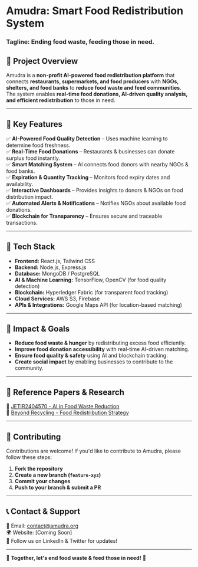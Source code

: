 # Amudra: Smart Food Redistribution System  

### **Tagline:** Ending food waste, feeding those in need.  

## 📌 **Project Overview**  
Amudra is a **non-profit AI-powered food redistribution platform** that connects **restaurants, supermarkets, and food producers** with **NGOs, shelters, and food banks** to **reduce food waste and feed communities**. The system enables **real-time food donations, AI-driven quality analysis, and efficient redistribution** to those in need.  

---

## 🚀 **Key Features**  

✅ **AI-Powered Food Quality Detection** – Uses machine learning to determine food freshness.  
✅ **Real-Time Food Donations** – Restaurants & businesses can donate surplus food instantly.  
✅ **Smart Matching System** – AI connects food donors with nearby NGOs & food banks.  
✅ **Expiration & Quantity Tracking** – Monitors food expiry dates and availability.  
✅ **Interactive Dashboards** – Provides insights to donors & NGOs on food distribution impact.  
✅ **Automated Alerts & Notifications** – Notifies NGOs about available food donations.  
✅ **Blockchain for Transparency** – Ensures secure and traceable transactions.  

---

## 🔧 **Tech Stack**  

- **Frontend:** React.js, Tailwind CSS  
- **Backend:** Node.js, Express.js  
- **Database:** MongoDB / PostgreSQL  
- **AI & Machine Learning:** TensorFlow, OpenCV (for food quality detection)  
- **Blockchain:** Hyperledger Fabric (for transparent food tracking)  
- **Cloud Services:** AWS S3, Firebase  
- **APIs & Integrations:** Google Maps API (for location-based matching)  

---

## 🎯 **Impact & Goals**  

- **Reduce food waste & hunger** by redistributing excess food efficiently.  
- **Improve food donation accessibility** with real-time AI-driven matching.  
- **Ensure food quality & safety** using AI and blockchain tracking.  
- **Create social impact** by enabling businesses to contribute to the community.  

---

## 🔗 **Reference Papers & Research**  
📄 [JETIR2404570 - AI in Food Waste Reduction](https://www.jetir.org/papers/JETIR2404570.pdf)  
📄 [Beyond Recycling - Food Redistribution Strategy](https://www.gov.wales/sites/default/files/publications/2021-03/beyond-recycling-strategy-document.pdf)  

---

## 📢 **Contributing**  
Contributions are welcome! If you'd like to contribute to Amudra, please follow these steps:  
1. **Fork the repository**  
2. **Create a new branch (`feature-xyz`)**  
3. **Commit your changes**  
4. **Push to your branch & submit a PR**  

---

## 📞 **Contact & Support**  
📧 Email: [contact@amudra.org](mailto:contact@amudra.org)  
🌍 Website: [Coming Soon]  
📢 Follow us on LinkedIn & Twitter for updates!  

---  
🚀 **Together, let's end food waste & feed those in need!** 🚀
